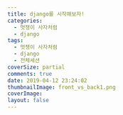 ```yaml
---
title: django를 시작해보자!
categories:
  - 멋쟁이 사자처럼
  - django
tags:
  - 멋쟁이 사자처럼
  - django
  - 전체세션
coverSize: partial
comments: true
date: 2019-04-12 23:24:02
thumbnailImage: front_vs_back1.png
coverImage:
layout: false
---
```


<!-- excerpt -->

